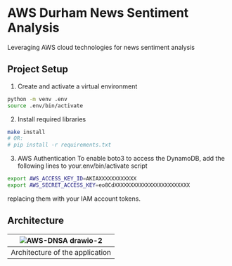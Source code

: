 # AWS Durham News Sentiment Analysis
Leveraging AWS cloud technologies for news sentiment analysis

## Project Setup
1) Create and activate a virtual environment
```bash
python -m venv .env
source .env/bin/activate
```

2) Install required libraries
```bash
make install
# OR:
# pip install -r requirements.txt
```

3) AWS Authentication
To enable boto3 to access the DynamoDB, add the following lines to your.env/bin/activate script
```bash
export AWS_ACCESS_KEY_ID=AKIAXXXXXXXXXXXX
export AWS_SECRET_ACCESS_KEY=eo8CdXXXXXXXXXXXXXXXXXXXXXXXX
```
replacing them with your IAM account tokens.


## Architecture
|![AWS-DNSA drawio-2](https://user-images.githubusercontent.com/58488209/134609857-737f763a-f58e-4177-9ab1-89370dc5b020.png)|
|---|
| Architecture of the application |
